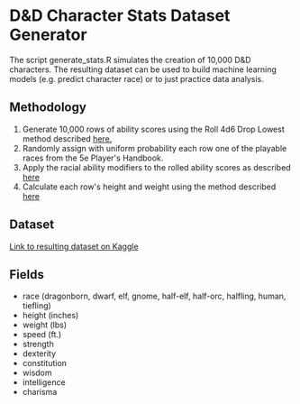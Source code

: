# D&D Character Stats Dataset Generator  
The script generate_stats.R simulates the creation of 10,000 D&D characters. The resulting dataset can be used to build machine learning models (e.g. predict character race) or to just practice data analysis.  

## Methodology
1. Generate 10,000 rows of ability scores using the Roll 4d6 Drop Lowest method described [here.](https://dicecove.com/how-to-roll-for-stats/)
2. Randomly assign with uniform probability each row one of the playable races from the 5e Player's Handbook.
3. Apply the racial ability modifiers to the rolled ability scores as described [here](https://www.dndbeyond.com/races)
4. Calculate each row's height and weight using the method described [here](https://blackcitadelrpg.com/height-age-weight-5e/)

## Dataset  
[Link to resulting dataset on Kaggle](https://www.kaggle.com/datasets/andrewabeles/dnd-stats)

## Fields 
- race (dragonborn, dwarf, elf, gnome, half-elf, half-orc, halfling, human, tiefling)
- height (inches)
- weight (lbs)
- speed (ft.)
- strength
- dexterity 
- constitution
- wisdom
- intelligence 
- charisma 
